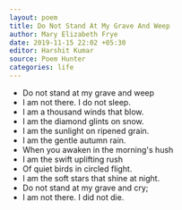 ```yaml
---
layout: poem
title: Do Not Stand At My Grave And Weep
author: Mary Elizabeth Frye
date: 2019-11-15 22:02 +05:30
editor: Harshit Kumar
source: Poem Hunter
categories: life
---
```


- Do not stand at my grave and weep
- I am not there. I do not sleep.
- I am a thousand winds that blow.
- I am the diamond glints on snow.
- I am the sunlight on ripened grain.
- I am the gentle autumn rain.
- When you awaken in the morning's hush
- I am the swift uplifting rush
- Of quiet birds in circled flight.
- I am the soft stars that shine at night.
- Do not stand at my grave and cry;
- I am not there. I did not die.
